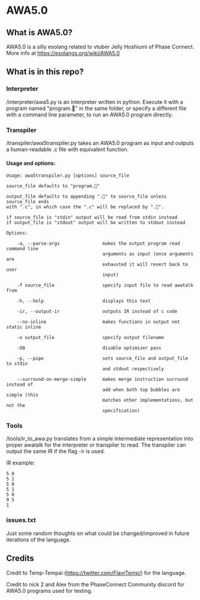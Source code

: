 # AWA5.0

## What is AWA5.0?
AWA5.0 is a silly esolang related to vtuber Jelly Hoshiumi of Phase Connect.
More info at https://esolangs.org/wiki/AWA5.0

## What is in this repo?

### Interpreter

/interpreter/awa5.py is an interpreter written in python.
Execute it with a program named "program.🌠" in the same folder, or specify a different file with a command line parameter, to run an AWA5.0 program directly.

### Transpiler

/transpiler/awa5transpiler.py takes an AWA5.0 program as input and outputs a human-readable .c file with equivalent function.

#### Usage and options:

    Usage: awa5transpiler.py [options] source_file

    source_file defaults to "program.🌠"

    output_file defaults to appending ".🌠" to source_file unless source_file ends
    with ".c", in which case the ".c" will be replaced by ".🌠".

    if source_file is "stdin" output will be read from stdin instead
    if output_file is "stdout" output will be written to stdout instead

    Options:

        -a, --parse-args                makes the output program read command line
                                        arguments as input (once arguments are 
                                        exhausted it will revert back to user 
                                        input)

        -f source_file                  specify input file to read awatalk from

        -h, --help                      displays this text

        -ir, --output-ir                outputs IR instead of c code

        --no-inline                     makes functions in output not static inline

        -o output_file                  specify output filename

        -O0                             disable optimizer pass

        -p, --pipe                      sets source_file and output_file to stdin 
                                        and stdout respectively

        --surround-on-merge-simple      makes merge instruction surround instead of
                                        add when both top bubbles are simple (this
                                        matches other implementations, but not the
                                        specification)

### Tools

/tools/ir_to_awa.py translates from a simple intermediate representation into proper awatalk for the interpreter or transpiler to read.
The transpiler can output the same IR if the flag -ir is used.

IR example:

    5 0
    5 1
    5 0
    5 1
    5 0
    9 5
    1

### issues.txt

Just some random thoughts on what could be changed/improved in future iterations of the language.

## Credits

Credit to Temp-Tempai (https://twitter.com/FlavrTemp/) for the language.

Credit to nick 2 and Alex from the PhaseConnect Community discord for AWA5.0 programs used for testing.
